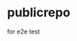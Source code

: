 # publicrepo
for e2e test






































































































































































































































































































































































































































































































































































































